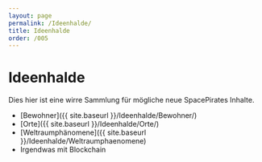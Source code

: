 ```yaml
---
layout: page
permalink: /Ideenhalde/
title: Ideenhalde
order: /005
---
```


# Ideenhalde

Dies hier ist eine wirre Sammlung für mögliche neue SpacePirates Inhalte.

- [Bewohner]({{ site.baseurl }}/Ideenhalde/Bewohner/)
- [Orte]({{ site.baseurl }}/Ideenhalde/Orte/)
- [Weltraumphänomene]({{ site.baseurl }}/Ideenhalde/Weltraumphaenomene)
- Irgendwas mit Blockchain
